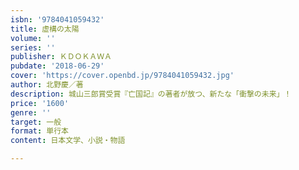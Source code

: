 ```yaml
---
isbn: '9784041059432'
title: 虚構の太陽
volume: ''
series: ''
publisher: ＫＤＯＫＡＷＡ
pubdate: '2018-06-29'
cover: 'https://cover.openbd.jp/9784041059432.jpg'
author: 北野慶／著
description: 城山三郎賞受賞『亡国記』の著者が放つ、新たな「衝撃の未来」！
price: '1600'
genre: ''
target: 一般
format: 単行本
content: 日本文学、小説・物語

---
```

